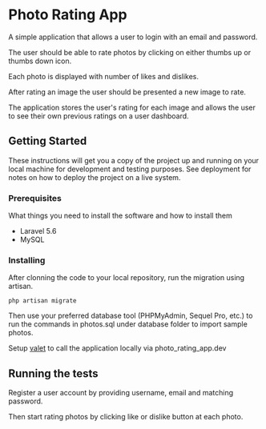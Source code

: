 # Photo Rating App

A simple application that allows a user to login with an email and password. 

The user should be able to rate photos by clicking on either thumbs up or thumbs down icon.

Each photo is displayed with number of likes and dislikes.

After rating an image the user should be presented a new image to rate. 

The application stores the user's rating for each image and allows the user to see their own previous ratings on a user dashboard.



## Getting Started

These instructions will get you a copy of the project up and running on your local machine for development and testing purposes. See deployment for notes on how to deploy the project on a live system.

### Prerequisites

What things you need to install the software and how to install them

* Laravel 5.6
* MySQL

### Installing

After clonning the code to your local repository, run the migration using artisan. 

```
php artisan migrate
```

Then use your preferred database tool (PHPMyAdmin, Sequel Pro, etc.) 
to run the commands in photos.sql under database folder to import sample photos.

Setup [valet](https://laravel.com/docs/5.6/valet) to call the application locally via photo_rating_app.dev

## Running the tests

Register a user account by providing username, email and matching password.

Then start rating photos by clicking like or dislike button at each photo.

